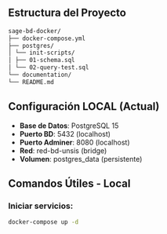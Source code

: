 
## Estructura del Proyecto
```markdown
sage-bd-docker/
├── docker-compose.yml
├── postgres/
│ └── init-scripts/
│ ├── 01-schema.sql
│ └── 02-query-test.sql
└── documentation/
└── README.md
```
## Configuración LOCAL (Actual)
- **Base de Datos**: PostgreSQL 15
- **Puerto BD**: 5432 (localhost)
- **Puerto Adminer**: 8080 (localhost)
- **Red**: red-bd-unsis (bridge)
- **Volumen**: postgres_data (persistente)

## Comandos Útiles - Local

### Iniciar servicios:
```bash
docker-compose up -d